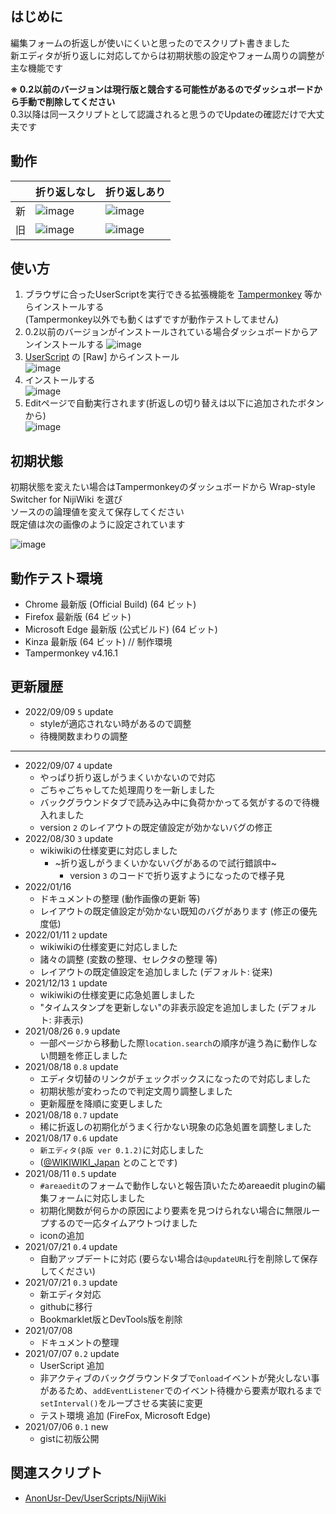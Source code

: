 ## はじめに
編集フォームの折返しが使いにくいと思ったのでスクリプト書きました  
新エディタが折り返しに対応してからは初期状態の設定やフォーム周りの調整が主な機能です  

**※ 0.2以前のバージョンは現行版と競合する可能性があるのでダッシュボードから手動で削除してください**  
0.3以降は同一スクリプトとして認識されると思うのでUpdateの確認だけで大丈夫です  

## 動作
||折り返しなし|折り返しあり|
|---|---|---|
|新|![image](https://user-images.githubusercontent.com/84770944/149642914-df15e368-5f6a-4a7a-9682-62841e239c9c.png)|![image](https://user-images.githubusercontent.com/84770944/149642920-5c1dc57a-8575-42ee-9944-bd2eb1e5cf8f.png)|
|旧|![image](https://user-images.githubusercontent.com/84770944/149642922-cfb9fbfe-eee2-438c-a6a6-a65a661a0ef6.png)|![image](https://user-images.githubusercontent.com/84770944/149642924-58a6209b-a79d-4510-a6cf-d70ffd2782d0.png)|


## 使い方
1. ブラウザに合ったUserScriptを実行できる拡張機能を [Tampermonkey](https://www.tampermonkey.net/) 等からインストールする  
(Tampermonkey以外でも動くはずですが動作テストしてません)
2. 0.2以前のバージョンがインストールされている場合ダッシュボードからアンインストールする
![image](https://user-images.githubusercontent.com/84770944/126610500-982ecfd7-b81f-4fa8-acea-6566a2c300f3.png)
3. [UserScript](https://github.com/AnonUsr-Dev/UserScripts/blob/main/NijiWiki/Wrap-style_Switcher/wss.user.js#raw-url) の [Raw] からインストール  
![image](https://user-images.githubusercontent.com/84770944/126606836-344aedad-f8a2-4134-80d6-22c11baf93f1.png)
4. インストールする  
![image](https://user-images.githubusercontent.com/84770944/126608337-f8cc994d-80f8-49cc-aea3-ff15e9ba46d8.png)
5. Editページで自動実行されます(折返しの切り替えは以下に追加されたボタンから)  
![image](https://user-images.githubusercontent.com/84770944/124894586-c2fa0680-e016-11eb-9dae-cb7851e9cd07.png)

## 初期状態
初期状態を変えたい場合はTampermonkeyのダッシュボードから Wrap-style Switcher for NijiWiki を選び  
ソースのの論理値を変えて保存してください  
既定値は次の画像のように設定されています  
  
![image](https://user-images.githubusercontent.com/84770944/148936378-589d6a5c-6965-49fa-bb31-43ca38005166.png)

## 動作テスト環境
- Chrome 最新版 (Official Build) (64 ビット)  
- Firefox 最新版 (64 ビット)  
- Microsoft Edge 最新版 (公式ビルド) (64 ビット)  
- Kinza 最新版 (64 ビット) // 制作環境  
- Tampermonkey v4.16.1  

## 更新履歴
- 2022/09/09 `5` update
  - styleが適応されない時があるので調整  
  - 待機関数まわりの調整  
---
- 2022/09/07 `4` update
  - やっぱり折り返しがうまくいかないので対応  
  - ごちゃごちゃしてた処理周りを一新しました  
  - バックグラウンドタブで読み込み中に負荷かかってる気がするので待機入れました  
  - version `2` のレイアウトの既定値設定が効かないバグの修正  
- 2022/08/30 `3` update  
  - wikiwikiの仕様変更に対応しました  
    - ~折り返しがうまくいかないバグがあるので試行錯誤中~
      - version `3` のコードで折り返すようになったので様子見  
- 2022/01/16  
  - ドキュメントの整理 (動作画像の更新 等)  
  - レイアウトの既定値設定が効かない既知のバグがあります (修正の優先度低)
- 2022/01/11 `2` update  
  - wikiwikiの仕様変更に対応しました  
  - 諸々の調整 (変数の整理、セレクタの整理 等)  
  - レイアウトの既定値設定を追加しました (デフォルト: 従来)  
- 2021/12/13 `1` update  
  - wikiwikiの仕様変更に応急処置しました  
  - "タイムスタンプを更新しない"の非表示設定を追加しました (デフォルト: 非表示)  
- 2021/08/26 `0.9` update  
  - 一部ページから移動した際`location.search`の順序が違う為に動作しない問題を修正しました  
- 2021/08/18 `0.8` update  
  - エディタ切替のリンクがチェックボックスになったので対応しました  
  - 初期状態が変わったので判定文周り調整しました  
  - 更新履歴を降順に変更しました  
- 2021/08/18 `0.7` update  
  - 稀に折返しの初期化がうまく行かない現象の応急処置を調整しました  
- 2021/08/17 `0.6` update  
  - `新エディタ(β版 ver 0.1.2)`に対応しました  
  - ([@WIKIWIKI_Japan](https://twitter.com/WIKIWIKI_Japan/status/1427618449887350786) とのことです)  
- 2021/08/11 `0.5` update  
  - `#areaedit`のフォームで動作しないと報告頂いたためareaedit pluginの編集フォームに対応しました  
  - 初期化関数が何らかの原因により要素を見つけられない場合に無限ループするので一応タイムアウトつけました  
  - iconの追加  
- 2021/07/21 `0.4` update  
  - 自動アップデートに対応 (要らない場合は`@updateURL`行を削除して保存してください)  
- 2021/07/21 `0.3` update  
  - 新エディタ対応  
  - githubに移行  
  - Bookmarklet版とDevTools版を削除  
- 2021/07/08  
  - ドキュメントの整理  
- 2021/07/07 `0.2` update  
  - UserScript 追加  
  - 非アクティブのバックグラウンドタブで`onload`イベントが発火しない事があるため、`addEventListener`でのイベント待機から要素が取れるまで`setInterval()`をループさせる実装に変更
  - テスト環境 追加 (FireFox, Microsoft Edge)  
- 2021/07/06 `0.1` new
  - gistに初版公開  
## 関連スクリプト
- [AnonUsr-Dev/UserScripts/NijiWiki](https://github.com/AnonUsr-Dev/UserScripts/tree/main/NijiWiki)


